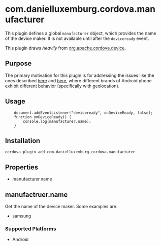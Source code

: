 <!---
    Licensed to the Apache Software Foundation (ASF) under one
    or more contributor license agreements.  See the NOTICE file
    distributed with this work for additional information
    regarding copyright ownership.  The ASF licenses this file
    to you under the Apache License, Version 2.0 (the
    "License"); you may not use this file except in compliance
    with the License.  You may obtain a copy of the License at

      http://www.apache.org/licenses/LICENSE-2.0

    Unless required by applicable law or agreed to in writing,
    software distributed under the License is distributed on an
    "AS IS" BASIS, WITHOUT WARRANTIES OR CONDITIONS OF ANY
    KIND, either express or implied.  See the License for the
    specific language governing permissions and limitations
    under the License.
-->

# com.danielluxemburg.cordova.manufacturer

This plugin defines a global `manufacturer` object, which provides the name of the device maker. It is not available until after the `deviceready` event.

This plugin draws *heavily* from [org.apache.cordova.device](https://github.com/apache/cordova-plugin-device).

## Purpose

The primary motivation for this plugin is for addressing the issues like the ones described [here](http://stackoverflow.com/questions/18100442/samsung-galaxy-devices-cant-use-geolocation-getcurrentposition) and [here](http://community.phonegap.com/nitobi/topics/geolocation_works_with_one_android_device_but_not_another), where different brands of Android phone exhibit different behavior (specifically with geolocation).

## Usage

```
    document.addEventListener("deviceready", onDeviceReady, false);
    function onDeviceReady() {
        console.log(manufacturer.name);
    }
```

## Installation

    cordova plugin add com.danielluxemburg.cordova.manufacturer

## Properties

- manufacturer.name

## manufactruer.name

Get the name of the device maker. Some examples are:

 - samsung

### Supported Platforms

- Android